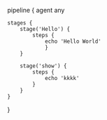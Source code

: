 pipeline {
    agent any

    stages {
        stage('Hello') {
            steps {
                echo 'Hello World'
                }
        }
    
        stage('show') {
            steps {
                echo 'kkkk'
            }
        }
    }
}
